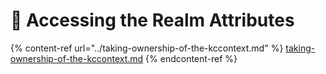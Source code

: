 # 🔖 Accessing the Realm Attributes

{% content-ref url="../taking-ownership-of-the-kccontext.md" %}
[taking-ownership-of-the-kccontext.md](../taking-ownership-of-the-kccontext.md)
{% endcontent-ref %}
